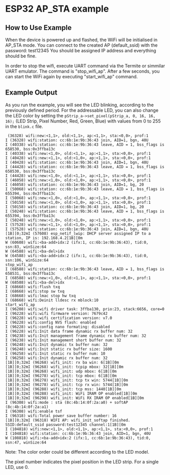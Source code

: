 # ESP32 AP_STA example



## How to Use Example

When the device is powered up and flashed, the WiFi will be initialised in AP_STA mode. You can connect to the created AP (default_ssid) with the password: test12345
You should be assigned IP address and everything should be fine.

In order to stop the wifi, execute UART command via the Termite or simmilar UART emulator. The command is "stop_wifi_ap". After a few seconds, you can start the WiFi again by executing "start_wifi_ap" command.


## Example Output

As you run the example, you will see the LED blinking, according to the previously defined period. For the addressable LED, you can also change the LED color by setting the `pStrip_a->set_pixel(pStrip_a, 0, 16, 16, 16);` (LED Strip, Pixel Number, Red, Green, Blue) with values from 0 to 255 in the `blink.c` file.

```
 (36328) wifi:new:<1,1>, old:<1,1>, ap:<1,1>, sta:<0,0>, prof:1
I (36328) wifi:station: cc:6b:1e:9b:36:43 join, AID=1, bgn, 40U
I (40338) wifi:station: cc:6b:1e:9b:36:43 leave, AID = 1, bss_flags is 658530, bss:0x3ffba13c
I (40338) wifi:new:<1,0>, old:<1,1>, ap:<1,1>, sta:<0,0>, prof:1
I (40428) wifi:new:<1,1>, old:<1,0>, ap:<1,1>, sta:<0,0>, prof:1
I (40428) wifi:station: cc:6b:1e:9b:36:43 join, AID=1, bgn, 40U
I (44428) wifi:station: cc:6b:1e:9b:36:43 leave, AID = 1, bss_flags is 658530, bss:0x3ffba13c
I (44428) wifi:new:<1,0>, old:<1,1>, ap:<1,1>, sta:<0,0>, prof:1
I (46058) wifi:new:<1,0>, old:<1,0>, ap:<1,1>, sta:<0,0>, prof:1
I (46058) wifi:station: cc:6b:1e:9b:36:43 join, AID=1, bg, 20
I (50068) wifi:station: cc:6b:1e:9b:36:43 leave, AID = 1, bss_flags is 655394, bss:0x3ffba13c
I (50068) wifi:new:<1,0>, old:<1,0>, ap:<1,1>, sta:<0,0>, prof:1
I (50158) wifi:new:<1,0>, old:<1,0>, ap:<1,1>, sta:<0,0>, prof:1
I (50158) wifi:station: cc:6b:1e:9b:36:43 join, AID=1, bg, 20
I (50248) wifi:station: cc:6b:1e:9b:36:43 leave, AID = 1, bss_flags is 655394, bss:0x3ffba13c
I (50248) wifi:new:<1,0>, old:<1,0>, ap:<1,1>, sta:<0,0>, prof:1
I (57528) wifi:new:<1,1>, old:<1,0>, ap:<1,1>, sta:<0,0>, prof:1
I (57528) wifi:station: cc:6b:1e:9b:36:43 join, AID=1, bgn, 40U
[1B][0;32mI (57608) esp_netif_lwip: DHCP server assigned IP to a station, IP is: 192.168.4.2[1B][0m
W (60608) wifi:<ba-add>idx:2 (ifx:1, cc:6b:1e:9b:36:43), tid:0, ssn:83, winSize:64
W (64588) wifi:<ba-del>idx
W (64588) wifi:<ba-add>idx:2 (ifx:1, cc:6b:1e:9b:36:43), tid:0, ssn:106, winSize:64
stop_wifi_ap
I (68588) wifi:station: cc:6b:1e:9b:36:43 leave, AID = 1, bss_flags is 658531, bss:0x3ffba13c
I (68588) wifi:new:<1,0>, old:<1,1>, ap:<1,1>, sta:<0,0>, prof:1
W (68588) wifi:<ba-del>idx
I (68668) wifi:flush txq
I (68668) wifi:stop sw txq
I (68668) wifi:lmac stop hw txq
I (68668) wifi:Deinit lldesc rx mblock:10
start_wifi_ap
I (96208) wifi:wifi driver task: 3ffba130, prio:23, stack:6656, core=0
I (96228) wifi:wifi firmware version: 7679c42
I (96228) wifi:wifi certification version: v7.0
I (96228) wifi:config NVS flash: enabled
I (96228) wifi:config nano formating: disabled
I (96228) wifi:Init data frame dynamic rx buffer num: 32
I (96238) wifi:Init management frame dynamic rx buffer num: 32
I (96238) wifi:Init management short buffer num: 32
I (96248) wifi:Init dynamic tx buffer num: 32
I (96248) wifi:Init static rx buffer size: 1600
I (96258) wifi:Init static rx buffer num: 10
I (96258) wifi:Init dynamic rx buffer num: 32
[1B][0;32mI (96268) wifi_init: rx ba win: 6[1B][0m
[1B][0;32mI (96268) wifi_init: tcpip mbox: 32[1B][0m
[1B][0;32mI (96268) wifi_init: udp mbox: 6[1B][0m
[1B][0;32mI (96278) wifi_init: tcp mbox: 6[1B][0m
[1B][0;32mI (96278) wifi_init: tcp tx win: 5744[1B][0m
[1B][0;32mI (96278) wifi_init: tcp rx win: 5744[1B][0m
[1B][0;32mI (96288) wifi_init: tcp mss: 1440[1B][0m
[1B][0;32mI (96288) wifi_init: WiFi IRAM OP enabled[1B][0m
[1B][0;32mI (96298) wifi_init: WiFi RX IRAM OP enabled[1B][0m
I (96308) wifi:mode : sta (8c:4b:14:0f:2a:a0) + softAP (8c:4b:14:0f:2a:a1)
I (96308) wifi:enable tsf
I (96318) wifi:Total power save buffer number: 16
[1B][0;32mI (96318) WIFI AP: wifi_init_softap finished. SSID:default_ssid password:test12345 channel:1[1B][0m
I (104818) wifi:new:<1,1>, old:<1,1>, ap:<1,1>, sta:<0,0>, prof:1
I (104818) wifi:station: cc:6b:1e:9b:36:43 join, AID=1, bgn, 40U
W (108818) wifi:<ba-add>idx:2 (ifx:1, cc:6b:1e:9b:36:43), tid:0, ssn:47, winSize:64

```

Note: The color order could be different according to the LED model.

The pixel number indicates the pixel position in the LED strip. For a single LED, use 0.

